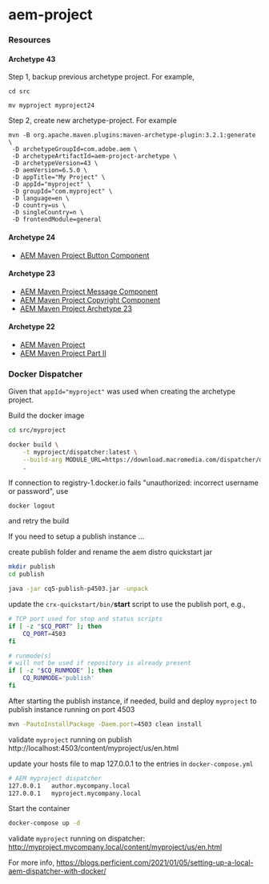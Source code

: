 # aem-project

### Resources

#### Archetype 43

Step 1, backup previous archetype project. For example,
```
cd src

mv myproject myproject24
```

Step 2, create new archetype-project. For example
```
mvn -B org.apache.maven.plugins:maven-archetype-plugin:3.2.1:generate \
 -D archetypeGroupId=com.adobe.aem \
 -D archetypeArtifactId=aem-project-archetype \
 -D archetypeVersion=43 \
 -D aemVersion=6.5.0 \
 -D appTitle="My Project" \
 -D appId="myproject" \
 -D groupId="com.myproject" \
 -D language=en \
 -D country=us \
 -D singleCountry=n \
 -D frontendModule=general
```

#### Archetype 24

* [AEM Maven Project Button Component](https://jimfrenette.com/aem/components/aem-button-component/)

#### Archetype 23

* [AEM Maven Project Message Component](https://jimfrenette.com/aem/components/aem-message-component/)
* [AEM Maven Project Copyright Component](https://jimfrenette.com/aem/components/aem-copyright-component/)
* [AEM Maven Project Archetype 23](https://jimfrenette.com/2020/02/aem-maven-project-archetype-23/)

#### Archetype 22

* [AEM Maven Project](https://jimfrenette.com/2019/10/aem-maven-project/)
* [AEM Maven Project Part II](https://jimfrenette.com/2020/01/aem-maven-project-part-2/)

### Docker Dispatcher

Given that `appId="myproject"` was used when creating the archetype project.

Build the docker image
```bash
cd src/myproject

docker build \
    -t myproject/dispatcher:latest \
    --build-arg MODULE_URL=https://download.macromedia.com/dispatcher/download/dispatcher-apache2.4-linux-x86_64-4.3.3.tar.gz \
    .
```
If connection to registry-1.docker.io fails "unauthorized: incorrect username or password", use
```bash
docker logout
```
and retry the build


If you need to setup a publish instance ...

create publish folder and rename the aem distro quickstart jar
```bash
mkdir publish
cd publish

java -jar cq5-publish-p4503.jar -unpack
```

update the `crx-quickstart/bin/`**start** script to use the publish port, e.g.,
```bash
# TCP port used for stop and status scripts
if [ -z "$CQ_PORT" ]; then
    CQ_PORT=4503
fi
```
```bash
# runmode(s)
# will not be used if repository is already present
if [ -z "$CQ_RUNMODE" ]; then
    CQ_RUNMODE='publish'
fi
```

After starting the publish instance, if needed, build and deploy `myproject` to publish instance running on port 4503
```bash
mvn -PautoInstallPackage -Daem.port=4503 clean install
```

validate `myproject` running on publish
http://localhost:4503/content/myproject/us/en.html

update your hosts file to map 127.0.0.1 to the entries in `docker-compose.yml`
```bash
# AEM myproject dispatcher
127.0.0.1	author.mycompany.local
127.0.0.1	myproject.mycompany.local
```

Start the container
```bash
docker-compose up -d
```

validate `myproject` running on dispatcher:
http://myproject.mycompany.local/content/myproject/us/en.html

For more info, https://blogs.perficient.com/2021/01/05/setting-up-a-local-aem-dispatcher-with-docker/